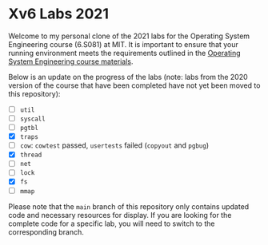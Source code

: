 # Xv6 Labs 2021

Welcome to my personal clone of the 2021 labs for the Operating System Engineering course (6.S081) at MIT. It is important to ensure that your running environment meets the requirements outlined in the [Operating System Engineering course materials](https://pdos.csail.mit.edu/6.828/2021/xv6.html).

Below is an update on the progress of the labs (note: labs from the 2020 version of the course that have been completed have not yet been moved to this repository):

- [ ] `util`
- [ ] `syscall`
- [ ] `pgtbl`
- [x] `traps`
- [ ] `cow`: `cowtest` passed, `usertests` failed (`copyout` and `pgbug`)
- [x] `thread`
- [ ] `net`
- [ ] `lock`
- [x] `fs`
- [ ] `mmap`

Please note that the `main` branch of this repository only contains updated code and necessary resources for display. If you are looking for the complete code for a specific lab, you will need to switch to the corresponding branch.
